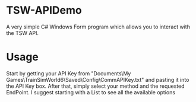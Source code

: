 # TSW-APIDemo
A very simple C# Windows Form program which allows you to interact with the TSW API.

# Usage
Start by getting your API Key from "Documents\My Games\TrainSimWorld6\Saved\Config\CommAPIKey.txt" and pasting it into the API Key box.
After that, simply select your method and the requested EndPoint. I suggest starting with a List to see all the available options
